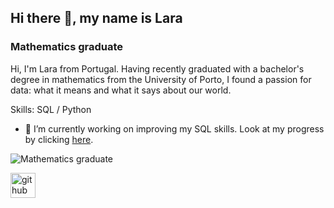 ## Hi there 👋, my name is Lara
### Mathematics graduate

Hi, I'm Lara from Portugal.
Having recently graduated with a bachelor's degree in mathematics from the University of Porto, I found a passion for data: what it means and what it says about our world.

Skills: SQL / Python

- 🔭 I’m currently working on improving my SQL skills. Look at my progress by clicking [here](https://github.com/rodrigueslara/8-week-sql-challenge).

![Mathematics graduate](https://images.pexels.com/photos/3729557/pexels-photo-3729557.jpeg?auto=compress&cs=tinysrgb&w=1260&h=750&dpr=1)

[<img src='https://cdn.jsdelivr.net/npm/simple-icons@3.0.1/icons/github.svg' alt='github' height='40'>](https://github.com/rodrigueslara)  

